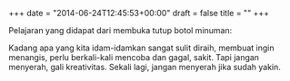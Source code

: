 +++
date = "2014-06-24T12:45:53+00:00"
draft = false
title = ""
+++
<p>Pelajaran yang didapat dari membuka tutup botol minuman:</p>
<p>Kadang apa yang kita idam-idamkan sangat sulit diraih, membuat ingin menangis, perlu berkali-kali mencoba dan gagal, sakit. Tapi jangan menyerah, gali kreativitas. Sekali lagi, jangan menyerah jika sudah yakin.</p>